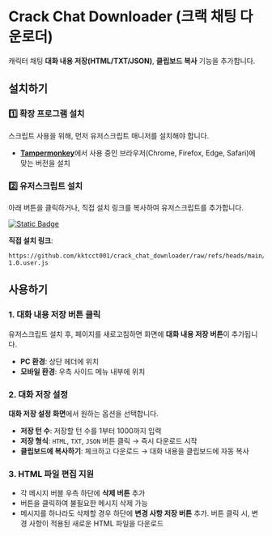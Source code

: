 # **Crack Chat Downloader (크랙 채팅 다운로더)**

캐릭터 채팅 **대화 내용 저장(HTML/TXT/JSON)**, **클립보드 복사** 기능을 추가합니다.

## 설치하기

### 1️⃣ 확장 프로그램 설치

스크립트 사용을 위해, 먼저 유저스크립트 매니저를 설치해야 합니다.

-   [**Tampermonkey**](https://www.tampermonkey.net/)에서 사용 중인 브라우저(Chrome, Firefox, Edge, Safari)에 맞는 버전을 설치

### 2️⃣ 유저스크립트 설치

아래 버튼을 클릭하거나, 직접 설치 링크를 복사하여 유저스크립트를 추가합니다.

[![Static Badge](https://img.shields.io/badge/%E2%9A%99%EF%B8%8FINSTALL-crack_chat_downloader-blue?style=for-the-badge)](https://github.com/kktcct001/crack_chat_downloader/raw/refs/heads/main/Crack_Chat_Downloader-1.0.user.js)

**직접 설치 링크**:
```
https://github.com/kktcct001/crack_chat_downloader/raw/refs/heads/main/Crack_Chat_Downloader-1.0.user.js
```

## 사용하기

### 1. 대화 내용 저장 버튼 클릭

유저스크립트 설치 후, 페이지를 새로고침하면 화면에 **대화 내용 저장 버튼**이 추가됩니다.

-   **PC 환경**: 상단 헤더에 위치
-   **모바일 환경**: 우측 사이드 메뉴 내부에 위치

### 2. 대화 저장 설정

**대화 저장 설정 화면**에서 원하는 옵션을 선택합니다.

-   **저장 턴 수**: 저장할 턴 수를 1부터 1000까지 입력
-   **저장 형식**: `HTML`, `TXT`, `JSON` 버튼 클릭 → 즉시 다운로드 시작
-   **클립보드에 복사하기**: 체크하고 다운로드 → 대화 내용을 클립보드에 자동 복사

### 3. HTML 파일 편집 지원

-   각 메시지 버블 우측 하단에 **삭제 버튼** 추가
-   버튼을 클릭하여 불필요한 메시지 삭제 가능
-   메시지를 하나라도 삭제할 경우 하단에 **변경 사항 저장 버튼** 추가. 버튼 클릭 시, 변경 사항이 적용된 새로운 HTML 파일을 다운로드
